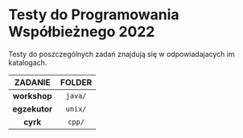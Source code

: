 # Testy do Programowania Współbieżnego 2022

Testy do poszczególnych zadań znajdują się w odpowiadajacych im katalogach.

| ZADANIE           | FOLDER  |
| :---------------: | :-----: |
| **__workshop__**  | `java/` |
| **__egzekutor__** | `unix/` |
| **__cyrk__**      | `cpp/`  |
